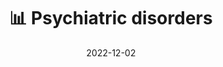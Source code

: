 ---
title: 📊 Psychiatric disorders
date: '2022-12-02'
type: book
weight: 22
columns: 100
commentable: true
---